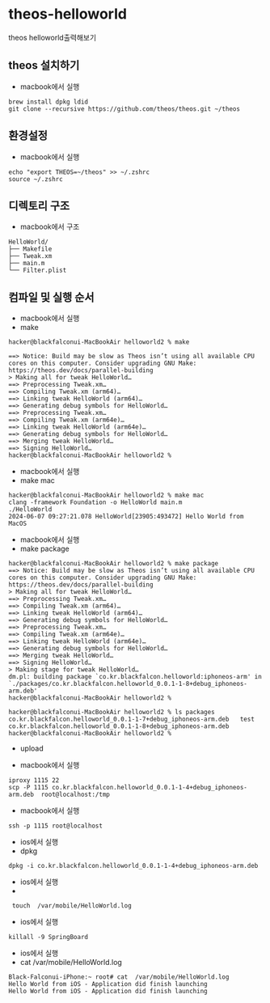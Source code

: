 # theos-helloworld
theos helloworld출력해보기


## theos 설치하기

- macbook에서 실행
  
```
brew install dpkg ldid
git clone --recursive https://github.com/theos/theos.git ~/theos

```

## 환경설정

- macbook에서 실행

```
echo "export THEOS=~/theos" >> ~/.zshrc
source ~/.zshrc

```

## 디렉토리 구조

- macbook에서 구조

```
HelloWorld/
├── Makefile
├── Tweak.xm
├── main.m
└── Filter.plist

```

## 컴파일 및 실행 순서

- macbook에서 실행
- make

```
hacker@blackfalconui-MacBookAir helloworld2 % make

==> Notice: Build may be slow as Theos isn’t using all available CPU cores on this computer. Consider upgrading GNU Make: https://theos.dev/docs/parallel-building
> Making all for tweak HelloWorld…
==> Preprocessing Tweak.xm…
==> Compiling Tweak.xm (arm64)…
==> Linking tweak HelloWorld (arm64)…
==> Generating debug symbols for HelloWorld…
==> Preprocessing Tweak.xm…
==> Compiling Tweak.xm (arm64e)…
==> Linking tweak HelloWorld (arm64e)…
==> Generating debug symbols for HelloWorld…
==> Merging tweak HelloWorld…
==> Signing HelloWorld…
hacker@blackfalconui-MacBookAir helloworld2 % 

```
- macbook에서 실행
- make mac

```
hacker@blackfalconui-MacBookAir helloworld2 % make mac
clang -framework Foundation -o HelloWorld main.m
./HelloWorld
2024-06-07 09:27:21.078 HelloWorld[23905:493472] Hello World from MacOS
```

- macbook에서 실행
-  make package

```
hacker@blackfalconui-MacBookAir helloworld2 % make package
==> Notice: Build may be slow as Theos isn’t using all available CPU cores on this computer. Consider upgrading GNU Make: https://theos.dev/docs/parallel-building
> Making all for tweak HelloWorld…
==> Preprocessing Tweak.xm…
==> Compiling Tweak.xm (arm64)…
==> Linking tweak HelloWorld (arm64)…
==> Generating debug symbols for HelloWorld…
==> Preprocessing Tweak.xm…
==> Compiling Tweak.xm (arm64e)…
==> Linking tweak HelloWorld (arm64e)…
==> Generating debug symbols for HelloWorld…
==> Merging tweak HelloWorld…
==> Signing HelloWorld…
> Making stage for tweak HelloWorld…
dm.pl: building package `co.kr.blackfalcon.helloworld:iphoneos-arm' in `./packages/co.kr.blackfalcon.helloworld_0.0.1-1-8+debug_iphoneos-arm.deb'
hacker@blackfalconui-MacBookAir helloworld2 % 

```
```
hacker@blackfalconui-MacBookAir helloworld2 % ls packages 
co.kr.blackfalcon.helloworld_0.0.1-1-7+debug_iphoneos-arm.deb	test
co.kr.blackfalcon.helloworld_0.0.1-1-8+debug_iphoneos-arm.deb
hacker@blackfalconui-MacBookAir helloworld2 % 

```

- upload

- macbook에서 실행
  
```
iproxy 1115 22
scp -P 1115 co.kr.blackfalcon.helloworld_0.0.1-1-4+debug_iphoneos-arm.deb  root@localhost:/tmp    
```


- macbook에서 실행

```
ssh -p 1115 root@localhost
```

- ios에서 실행
- dpkg
```
dpkg -i co.kr.blackfalcon.helloworld_0.0.1-1-4+debug_iphoneos-arm.deb  
```

- ios에서 실행
- 
```
 touch  /var/mobile/HelloWorld.log
```

- ios에서 실행
  
```
killall -9 SpringBoard
```

- ios에서 실행
- cat /var/mobile/HelloWorld.log

```
Black-Falconui-iPhone:~ root# cat  /var/mobile/HelloWorld.log
Hello World from iOS - Application did finish launching
Hello World from iOS - Application did finish launching
```
